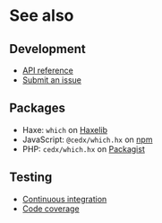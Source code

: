 # See also

## Development
- [API reference](https://cedx.github.io/which.hx/api)
- [Submit an issue](https://github.com/cedx/which.hx/issues)

## Packages
- Haxe: `which` on [Haxelib](https://lib.haxe.org/p/which)
- JavaScript: `@cedx/which.hx` on [npm](https://www.npmjs.com/package/@cedx/which.hx)
- PHP: `cedx/which.hx` on [Packagist](https://packagist.org/packages/cedx/which.hx)

## Testing
- [Continuous integration](https://github.com/cedx/which.hx/actions)
- [Code coverage](https://coveralls.io/github/cedx/which.hx)

